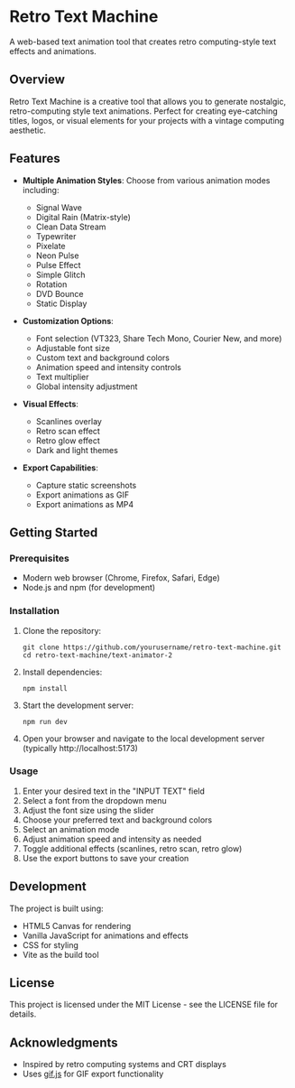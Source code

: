 # Retro Text Machine

A web-based text animation tool that creates retro computing-style text effects and animations.

## Overview

Retro Text Machine is a creative tool that allows you to generate nostalgic, retro-computing style text animations. Perfect for creating eye-catching titles, logos, or visual elements for your projects with a vintage computing aesthetic.

## Features

- **Multiple Animation Styles**: Choose from various animation modes including:
  - Signal Wave
  - Digital Rain (Matrix-style)
  - Clean Data Stream
  - Typewriter
  - Pixelate
  - Neon Pulse
  - Pulse Effect
  - Simple Glitch
  - Rotation
  - DVD Bounce
  - Static Display

- **Customization Options**:
  - Font selection (VT323, Share Tech Mono, Courier New, and more)
  - Adjustable font size
  - Custom text and background colors
  - Animation speed and intensity controls
  - Text multiplier
  - Global intensity adjustment

- **Visual Effects**:
  - Scanlines overlay
  - Retro scan effect
  - Retro glow effect
  - Dark and light themes

- **Export Capabilities**:
  - Capture static screenshots
  - Export animations as GIF
  - Export animations as MP4

## Getting Started

### Prerequisites

- Modern web browser (Chrome, Firefox, Safari, Edge)
- Node.js and npm (for development)

### Installation

1. Clone the repository:
   ```
   git clone https://github.com/yourusername/retro-text-machine.git
   cd retro-text-machine/text-animator-2
   ```

2. Install dependencies:
   ```
   npm install
   ```

3. Start the development server:
   ```
   npm run dev
   ```

4. Open your browser and navigate to the local development server (typically http://localhost:5173)

### Usage

1. Enter your desired text in the "INPUT TEXT" field
2. Select a font from the dropdown menu
3. Adjust the font size using the slider
4. Choose your preferred text and background colors
5. Select an animation mode
6. Adjust animation speed and intensity as needed
7. Toggle additional effects (scanlines, retro scan, retro glow)
8. Use the export buttons to save your creation

## Development

The project is built using:
- HTML5 Canvas for rendering
- Vanilla JavaScript for animations and effects
- CSS for styling
- Vite as the build tool

## License

This project is licensed under the MIT License - see the LICENSE file for details.

## Acknowledgments

- Inspired by retro computing systems and CRT displays
- Uses [gif.js](https://github.com/jnordberg/gif.js) for GIF export functionality 
